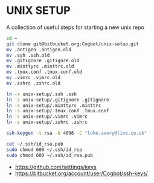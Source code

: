 # UNIX SETUP #

A collection of useful steps for starting a new unix repo

```bash
cd ~
git clone git@bitbucket.org:Cogbot/unix-setup.git
mv .antigen .antigen.old
mv .ssh .ssh.old
mv .gitignore .gitignre.old
mv .minttyrc .minttrc.old
mv .tmux.conf .tmux.conf.old
mv .vimrc .vimrc.old
mv .zshrc .zshrc.old

ln -s unix-setup/.ssh .ssh
ln -s unix-setup/.gitignore .gitignore
ln -s unix-setup/.minttyrc .minttrc
ln -s unix-setup/.tmux.conf .tmux.conf
ln -s unix-setup/.vimrc .vimrc
ln -s unix-setup/.zshrc .zshrc

ssh-keygen -t rsa -b 4096 -C "luke.avery@live.co.uk"
```

```bash
cat ~/.ssh/id_rsa.pub
sudo chmod 600 ~/.ssh/id_rsa
sudo chmod 600 ~/.ssh/id_rsa.pub
```

* https://github.com/settings/keys
* https://bitbucket.org/account/user/Cogbot/ssh-keys/